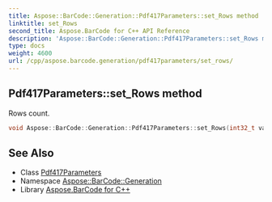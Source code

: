 ```yaml
---
title: Aspose::BarCode::Generation::Pdf417Parameters::set_Rows method
linktitle: set_Rows
second_title: Aspose.BarCode for C++ API Reference
description: 'Aspose::BarCode::Generation::Pdf417Parameters::set_Rows method. Rows count in C++.'
type: docs
weight: 4600
url: /cpp/aspose.barcode.generation/pdf417parameters/set_rows/
---
```

## Pdf417Parameters::set_Rows method


Rows count.

```cpp
void Aspose::BarCode::Generation::Pdf417Parameters::set_Rows(int32_t value)
```

## See Also

* Class [Pdf417Parameters](../)
* Namespace [Aspose::BarCode::Generation](../../)
* Library [Aspose.BarCode for C++](../../../)
